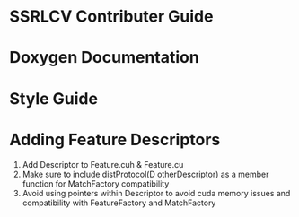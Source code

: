 # SSRLCV Contributer Guide

# Doxygen Documentation

# Style Guide


# Adding Feature Descriptors

1. Add Descriptor to Feature.cuh & Feature.cu
2. Make sure to include distProtocol(D otherDescriptor) as a member function for MatchFactory compatibility
3. Avoid using pointers within Descriptor to avoid cuda memory issues and compatibility with FeatureFactory and MatchFactory